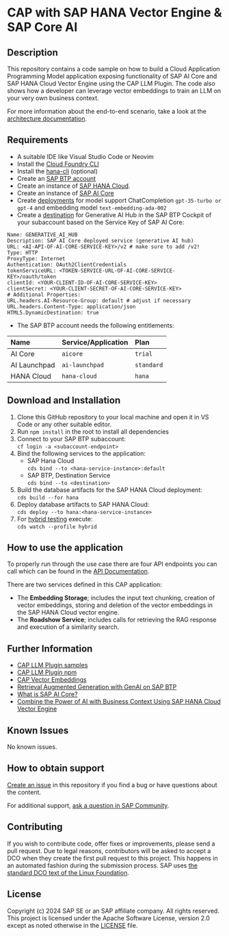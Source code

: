 # CAP with SAP HANA Vector Engine & SAP Core AI

<!--- Register repository https://api.reuse.software/register, then add REUSE badge:
[![REUSE status](https://api.reuse.software/badge/github.com/SAP-samples/REPO-NAME)](https://api.reuse.software/info/github.com/SAP-samples/REPO-NAME)
-->

## Description
This repository contains a code sample on how to build a Cloud Application Programming Model application exposing functionality of SAP AI Core and SAP HANA Cloud Vector Engine using the CAP LLM Plugin. The code also shows how a developer can leverage vector embeddings to train an LLM on your very own business context.

For more information about the end-to-end scenario, take a look at the [architecture documentation](/doumentation/architecture.md).

## Requirements
* A suitable IDE like Visual Studio Code or Neovim
* Install the [Cloud Foundry CLI](https://developers.sap.com/tutorials/cp-cf-download-cli.html)
* Install the [hana-cli](https://github.com/SAP-samples/hana-developer-cli-tool-example) (optional)
* Create an [SAP BTP account](https://help.sap.com/docs/btp/sap-business-technology-platform/trial-accounts-and-free-tier)
* Create an instance of [SAP HANA Cloud](https://developers.sap.com/tutorials/hana-cloud-deploying.html).
* Create an instance of [SAP AI Core](https://help.sap.com/docs/sap-ai-core/sap-ai-core-service-guide/create-service-instance)
* Create [deployments](https://help.sap.com/docs/sap-ai-core/sap-ai-core-service-guide/create-deployment-for-generative-ai-model-in-sap-ai-core) for model support ChatCompletion `gpt-35-turbo or gpt-4` and embedding model `text-embedding-ada-002`
* Create a [destination](https://help.sap.com/docs/btp/sap-business-technology-platform/create-destination) for Generative AI Hub in the SAP BTP Cockpit of your subaccount based on the Service Key of SAP AI Core:
```
Name: GENERATIVE_AI_HUB
Description: SAP AI Core deployed service (generative AI hub)
URL: <AI-API-OF-AI-CORE-SERVICE-KEY>/v2 # make sure to add /v2!
Type: HTTP
ProxyType: Internet
Authentication: OAuth2ClientCredentials
tokenServiceURL: <TOKEN-SERVICE-URL-OF-AI-CORE-SERVICE-KEY>/oauth/token
clientId: <YOUR-CLIENT-ID-OF-AI-CORE-SERVICE-KEY>
clientSecret: <YOUR-CLIENT-SECRET-OF-AI-CORE-SERVICE-KEY>
# Additional Properties:
URL.headers.AI-Resource-Group: default # adjust if necessary
URL.headers.Content-Type: application/json
HTML5.DynamicDestination: true
```
* The SAP BTP account needs the following entitlements:

| Name              | Service/Application | Plan |
| :---------------- | :------ | :---- |
| AI Core        |   `aicore`   | `trial` |
| AI Launchpad           |   `ai-launchpad`   | `standard` |
| HANA Cloud    |  `hana-cloud`   | `hana` |

## Download and Installation
1. Clone this GitHub repository to your local machine and open it in VS Code or any other suitable editor.
2. Run `npm install` in the root to install all dependencies
3. Connect to your SAP BTP subaccount:  
`cf login -a <subaccount-endpoint>`
4. Bind the following services to the application:  
    - SAP Hana Cloud  
    `cds bind --to <hana-service-instance>:default  `
    - SAP BTP, Destination Service  
    `cds bind --to <destination>  `
5. Build the database artifacts for the SAP HANA Cloud deployment:  
`cds build --for hana`
6. Deploy database artifacts to SAP HANA Cloud:  
`cds deploy --to hana:<hana-service-instance>`
7. For [hybrid testing](https://cap.cloud.sap/docs/advanced/hybrid-testing) execute:  
`cds watch --profile hybrid`

## How to use the application
To properly run through the use case there are four API endpoints you can call which can be found in the [API Documentation](documentation/api-documentation.md).

There are two services defined in this CAP application:

* The **Embedding Storage**; includes the input text chunking, creation of vector embeddings, storing and deletion of the vector embeddings in the SAP HANA Cloud vector engine.
* The **Roadshow Service**; includes calls for retrieving the RAG response and execution of a similarity search.

## Further Information
* [CAP LLM Plugin samples](https://github.com/SAP-samples/cap-llm-plugin-samples/)
* [CAP LLM Plugin npm](https://www.npmjs.com/package/cap-llm-plugin)
* [CAP Vector Embeddings](https://cap.cloud.sap/docs/guides/databases-hana#vector-embeddings)
* [Retrieval Augmented Generation with GenAI on SAP BTP](https://discovery-center.cloud.sap/refArchDetail/ref-arch-open-ai)
* [What is SAP AI Core?](https://help.sap.com/docs/sap-ai-core/sap-ai-core-service-guide/what-is-sap-ai-core)
* [Combine the Power of AI with Business Context Using SAP HANA Cloud Vector Engine](https://news.sap.com/2024/04/sap-hana-cloud-vector-engine-ai-with-business-context/)

## Known Issues
No known issues.

## How to obtain support
[Create an issue](https://github.com/SAP-samples/<repository-name>/issues) in this repository if you find a bug or have questions about the content.
 
For additional support, [ask a question in SAP Community](https://answers.sap.com/questions/ask.html).

## Contributing
If you wish to contribute code, offer fixes or improvements, please send a pull request. Due to legal reasons, contributors will be asked to accept a DCO when they create the first pull request to this project. This happens in an automated fashion during the submission process. SAP uses [the standard DCO text of the Linux Foundation](https://developercertificate.org/).

## License
Copyright (c) 2024 SAP SE or an SAP affiliate company. All rights reserved. This project is licensed under the Apache Software License, version 2.0 except as noted otherwise in the [LICENSE](LICENSE) file.
